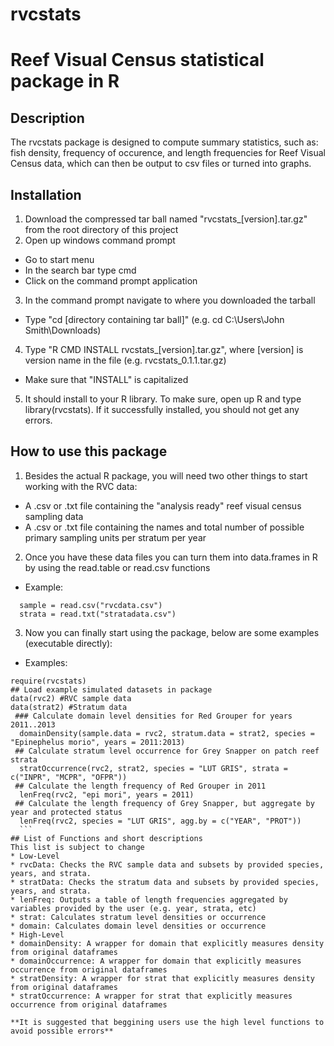 rvcstats
========

# Reef Visual Census statistical package in R

## Description
The rvcstats package is designed to compute summary statistics, such as: fish density, frequency of occurence, and length frequencies for Reef Visual Census data, which can then be output to csv files or turned into graphs. 

## Installation 
1. Download the compressed tar ball named "rvcstats_[version].tar.gz" from the root directory of this project
2. Open up windows command prompt 
  * Go to start menu
  * In the search bar type cmd
  * Click on the command prompt application
3. In the command prompt navigate to where you downloaded the tarball
  * Type "cd [directory containing tar ball]" (e.g. cd C:\Users\John Smith\Downloads\)
4. Type "R CMD INSTALL rvcstats\_[version].tar.gz", where [version] is version name in the file (e.g. rvcstats\_0.1.1.tar.gz)
  * Make sure that "INSTALL" is capitalized
5. It should install to your R library. To make sure, open up R and type library(rvcstats). If it successfully installed, you should not get any errors. 

## How to use this package
1. Besides the actual R package, you will need two other things to start working with the RVC data:
  * A .csv or .txt file containing the "analysis ready" reef visual census sampling data
  * A .csv or .txt file containing the names and total number of possible primary sampling units per stratum per year
2. Once you have these data files you can turn them into data.frames in R by using the read.table or read.csv functions
  * Example:
  ``` 
    sample = read.csv("rvcdata.csv")
    strata = read.txt("stratadata.csv")
  ```
3. Now you can finally start using the package, below are some examples (executable directly):
 * Examples:
  ```
  require(rvcstats)
  ## Load example simulated datasets in package
  data(rvc2) #RVC sample data
  data(strat2) #Stratum data
   ### Calculate domain level densities for Red Grouper for years 2011..2013
    domainDensity(sample.data = rvc2, stratum.data = strat2, species = "Epinephelus morio", years = 2011:2013)
   ## Calculate stratum level occurrence for Grey Snapper on patch reef strata
    stratOccurrence(rvc2, strat2, species = "LUT GRIS", strata = c("INPR", "MCPR", "OFPR"))
   ## Calculate the length frequency of Red Grouper in 2011 
    lenFreq(rvc2, "epi mori", years = 2011)
   ## Calculate the length frequency of Grey Snapper, but aggregate by year and protected status
    lenFreq(rvc2, species = "LUT GRIS", agg.by = c("YEAR", "PROT"))
    ```
 ## List of Functions and short descriptions
 This list is subject to change
 * Low-Level
  * rvcData: Checks the RVC sample data and subsets by provided species, years, and strata. 
  * stratData: Checks the stratum data and subsets by provided species, years, and strata.
  * lenFreq: Outputs a table of length frequencies aggregated by variables provided by the user (e.g. year, strata, etc)
  * strat: Calculates stratum level densities or occurrence
  * domain: Calculates domain level densities or occurrence
 * High-Level
  * domainDensity: A wrapper for domain that explicitly measures density from original dataframes
  * domainOccurrence: A wrapper for domain that explicitly measures occurrence from original dataframes
  * stratDensity: A wrapper for strat that explicitly measures density from original dataframes
  * stratOccurrence: A wrapper for strat that explicitly measures occurrence from original dataframes
 
 **It is suggested that beggining users use the high level functions to avoid possible errors**
  
  
